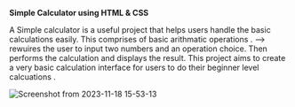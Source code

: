**Simple Calculator using HTML & CSS**

A Simple calculator is a useful project that helps users handle the basic calculations easily. 
This comprises of basic arithmatic operations . --> rewuires the user to input two numbers and an operation choice. 
Then performs the calculation and displays the result.
This project aims to create a very basic calculation interface for users to do their beginner level calcuations .


![Screenshot from 2023-11-18 15-53-13](https://github.com/Sarika-gangothri/CODSOFT/assets/150992166/512fc8ba-46b2-4b6f-b36b-07a89a2dabb1)

